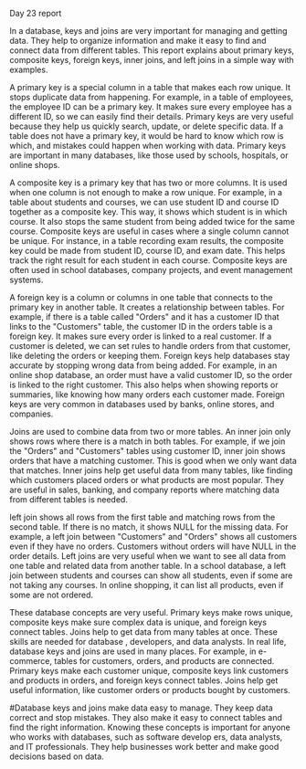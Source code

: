  Day 23 report 
 
In a database, keys and joins are very important for managing and getting data. They help to organize information and make it easy to find and connect data from different tables. This report explains about primary keys, composite keys, foreign keys, inner joins, and left joins in a simple way with examples.

A primary key is a special column in a table that makes each row unique. It stops duplicate data from happening. For example, in a table of employees, the employee ID can be a primary key. It makes sure every employee has a different ID, so we can easily find their details. Primary keys are very useful because they help us quickly search, update, or delete specific data. If a table does not have a primary key, it would be hard to know which row is which, and mistakes could happen when working with data. Primary keys are important in many databases, like those used by schools, hospitals, or online shops.

A composite key is a primary key that has two or more columns. It is used when one column is not enough to make a row unique. For example, in a table about students and courses, we can use student ID and course ID together as a composite key. This way, it shows which student is in which course. It also stops the same student from being added twice for the same course. Composite keys are useful in cases where a single column cannot be unique. For instance, in a table recording exam results, the composite key could be made from student ID, course ID, and exam date. This helps track the right result for each student in each course. Composite keys are often used in school databases, company projects, and event management systems.

A foreign key is a column or columns in one table that connects to the primary key in another table. It creates a relationship between tables. For example, if there is a table called "Orders" and it has a customer ID that links to the "Customers" table, the customer ID in the orders table is a foreign key. It makes sure every order is linked to a real customer. If a customer is deleted, we can set rules to handle orders from that customer, like deleting the orders or keeping them. Foreign keys help databases stay accurate by stopping wrong data from being added. For example, in an online shop database, an order must have a valid customer ID, so the order is linked to the right customer. This also helps when showing reports or summaries, like knowing how many orders each customer made. Foreign keys are very common in databases used by banks, online stores, and companies.

Joins are used to combine data from two or more tables. An inner join only shows rows where there is a match in both tables. For example, if we join the "Orders" and "Customers" tables using customer ID, inner join shows orders that have a matching customer. This is good when we only want data that matches. Inner joins help get useful data from many tables, like finding which customers placed orders or what products are most popular. They are useful in sales, banking, and company reports where matching data from different tables is needed.

left join shows all rows from the first table and matching rows from the second table. If there is no match, it shows NULL for the missing data. For example, a left join between "Customers" and "Orders" shows all customers even if they have no orders. Customers without orders will have NULL in the order details. Left joins are very useful when we want to see all data from one table and related data from another table. In a school database, a left join between students and courses can show all students, even if some are not taking any courses. In online shopping, it can list all products, even if some are not ordered.

These database concepts are very useful. Primary keys make rows unique, composite keys make sure complex data is unique, and foreign keys connect tables. Joins help to get data from many tables at once. These skills are needed for database , developers, and data analysts. In real life, database keys and joins are used in many places. For example, in e-commerce, tables for customers, orders, and products are connected. Primary keys make each customer unique, composite keys link customers and products in orders, and foreign keys connect tables. Joins help get useful information, like customer orders or products bought by customers. 

#Database keys and joins make data easy to manage. They keep data correct and stop mistakes. They also make it easy to connect tables and find the right information. Knowing these concepts is important for anyone who works with databases, such as software develop ers, data analysts, and IT professionals. They help businesses work better and make good decisions based on data.

